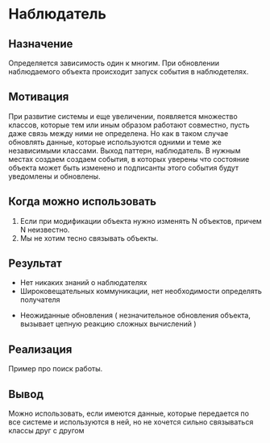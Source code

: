 Наблюдатель
============

Назначение
------------

Определяется зависимость один к многим. При обновлении наблюдаемого объекта происходит запуск события в наблюдетелях.

Мотивация
------------

При развитие системы и еще увеличении, появляется множество классов, которые тем или иным образом работают совместно, пусть даже 
связь между ними не определена. Но как в таком случае обновлять данные, которые используются одними и теме же независимыми классами.
Выход паттерн, наблюдатель. В нужным местах создаем создаем события, в которых уверены что состояние объекта может быть изменено и подписанты этого события будут уведомлены и обновлены.

Когда можно использовать
------------

1. Если при модификации объекта нужно изменять N объектов, причем N неизвестно.
2. Мы не хотим тесно связывать объекты.

Результат
------------

+ Нет никаких знаний о наблюдателях
+ Широковещательных коммуникации, нет необходимости определять получателя

- Неожиданные обновления ( незначительное обновления объекта, вызывает цепную реакцию сложных вычислений )



Реализация 
-----------

Пример про поиск работы.


Вывод
------------

Можно использовать, если имеются данные, которые передается по все системе и используются в ней, но не хочется сильно связываться классы друг с другом

